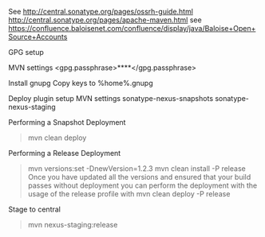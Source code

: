 See 
http://central.sonatype.org/pages/ossrh-guide.html
http://central.sonatype.org/pages/apache-maven.html
see https://confluence.baloisenet.com/confluence/display/java/Baloise+Open+Source+Accounts

GPG setup

MVN settings 
<properties>
        <gpg.passphrase>****</gpg.passphrase>
<properties>

Install gnupg
Copy keys to %home%\.gnupg

Deploy plugin setup
MVN settings 
 <servers>
    <server>
      <id>sonatype-nexus-snapshots</id>
      <username>****</username>
      <password>****</password>
    </server>
    <server>
      <id>sonatype-nexus-staging</id>
      <username>****</username>
      <password>****</password>
    </server>
  </servers>
  
Performing a Snapshot Deployment
> mvn clean deploy

Performing a Release Deployment
> mvn versions:set -DnewVersion=1.2.3
> mvn clean install -P release
Once you have updated all the versions and ensured that your build passes without deployment you can perform the deployment with the usage of the release profile with
> mvn clean deploy -P release

Stage to central

> mvn nexus-staging:release
  